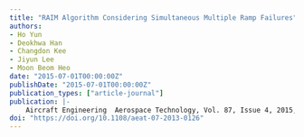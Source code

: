 ```yaml
---
title: "RAIM Algorithm Considering Simultaneous Multiple Ramp Failures"
authors:
- Ho Yun
- Deokhwa Han
- Changdon Kee
- Jiyun Lee
- Moon Beom Heo
date: "2015-07-01T00:00:00Z"
publishDate: "2015-07-01T00:00:00Z"
publication_types: ["article-journal"]
publication: |-
    Aircraft Engineering  Aerospace Technology, Vol. 87, Issue 4, 2015, pp.357 – 367
doi: "https://doi.org/10.1108/aeat-07-2013-0126"
---
```

